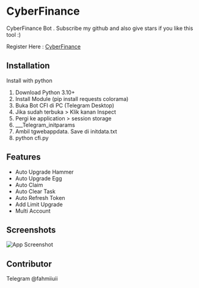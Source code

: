
# CyberFinance
CyberFinance Bot . Subscribe my github and also give stars if you like this tool :) 

Register Here : [CyberFinance](https://t.me/CyberFinanceBot?start=cj1qUmJnQjJYMmlYRlYmdT1yZWY=)

## Installation

Install with python

1. Download Python 3.10+
2. Install Module (pip install requests colorama)
3. Buka Bot CFI di PC (Telegram Desktop)
4. Jika sudah terbuka > Klik kanan Inspect
5. Pergi ke application > session storage
6. ___Telegram_initparams
7. Ambil tgwebappdata. Save di initdata.txt
8. python cfi.py


## Features
- Auto Upgrade Hammer
- Auto Upgrade Egg
- Auto Claim 
- Auto Clear Task
- Auto Refresh Token
- Add Limit Upgrade
- Multi Account

## Screenshots

![App Screenshot](https://i.ibb.co.com/Hxxrhjm/Cuplikan-layar-2024-06-21-211454.png)


## Contributor

Telegram @fahmiiuii
